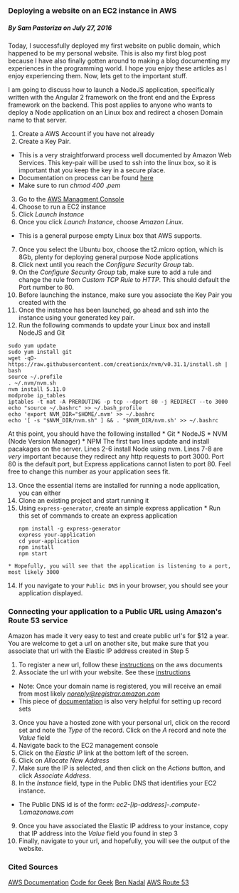 ### Deploying a website on an EC2 instance in AWS
##### By Sam Pastoriza on July 27, 2016

Today, I successfully deployed my first website on public domain, which happened to 
be my personal website. This is also my first blog post because I have also finally gotten around to 
making a blog documenting my experiences in the programming world. I hope you enjoy these articles as 
I enjoy experiencing them. Now, lets get to the important stuff.

I am going to discuss how to launch a NodeJS application, specifically written with the Angular 2 framework on the front end
and the Express framework on the backend. This post applies to anyone who wants to deploy a Node application on an Linux box
and redirect a chosen Domain name to that server.

1. Create a AWS Account if you have not already
2. Create a Key Pair.
  * This is a very straightforward process well documented by Amazon Web Services. This key-pair will be used to ssh into the linux box, so it is important that you keep the key in a secure place.
  * Documentation on process can be found [here](https://docs.aws.amazon.com/AWSEC2/latest/UserGuide/ec2-key-pairs.html)
  * Make sure to run *chmod 400 <your-key>.pem*
3. Go to the [AWS Managment Console](https://console.aws.amazon.com/console/home?region=us-east-1)
4. Choose to run a EC2 instance
5. Click *Launch Instance*
6. Once you click *Launch Instance*, choose *Amazon Linux*.
  * This is a general purpose empty Linux box that AWS supports.
7. Once you select the Ubuntu box, choose the t2.micro option, which is 8Gb, plenty for deploying general purpose Node applications
8. Click next until you reach the *Configure Security Group* tab. 
9. On the *Configure Security Group* tab, make sure to add a rule and change the rule from *Custom TCP Rule* to *HTTP*. This should default the Port number to 80.
10. Before launching the instance, make sure you associate the Key Pair you created with the 
11. Once the instance has been launched, go ahead and ssh into the instance using your generated key pair.
12. Run the following commands to update your Linux box and install NodeJS and Git
  ```
  sudo yum update
  sudo yum install git
  wget -qO- https://raw.githubusercontent.com/creationix/nvm/v0.31.1/install.sh | bash
  source ~/.profile
  . ~/.nvm/nvm.sh
  nvm install 5.11.0
  modprobe ip_tables
  iptables -t nat -A PREROUTING -p tcp --dport 80 -j REDIRECT --to 3000
  echo "source ~/.bashrc" >> ~/.bash_profile
  echo 'export NVM_DIR="$HOME/.nvm' >> ~/.bashrc
  echo '[ -s "$NVM_DIR/nvm.sh" ] && . "$NVM_DIR/nvm.sh' >> ~/.bashrc
  ```
  At this point, you should have the following installed
    * Git
    * NodeJS
    * NVM (Node Version Manager)
    * NPM
  The first two lines update and install pacakages on the server. Lines 2-6 install Node using nvm. Lines 7-8 are *very* important because they redirect
  any http requests to port 3000. Port 80 is the default port, but Express applications cannot listen to port 80. Feel free to change this number as your application
  sees fit. 

13. Once the essential items are installed for running a node application, you can either
  1. Clone an existing project and start running it
  2. Using `express-generator`, create an simple express application
    * Run this set of commands to create an express application
      ```
      npm install -g express-generator
      express your-application
      cd your-application
      npm install
      npm start
      ```
    * Hopefully, you will see that the application is listening to a port, most likely 3000
14. If you navigate to your `Public DNS` in your browser, you should see your application displayed.

### Connecting your application to a Public URL using Amazon's Route 53 service
Amazon has made it very easy to test and create public url's for $12 a year. You are welcome to get a url on another site, but make sure that you associate that url
with the Elastic IP address created in Step 5

1. To register a new url, follow these [instructions](https://docs.aws.amazon.com/Route53/latest/DeveloperGuide/domain-register.html) on the aws documents
2. Associate the url with your website. See these [instructions](https://docs.aws.amazon.com/Route53/latest/DeveloperGuide/rrsets-working-with.html)
  * Note: Once your domain name is registered, you will receive an email from most likely *noreply@registrar.amazon.com*
  * This piece of [documentation](https://docs.aws.amazon.com/gettingstarted/latest/swh/getting-started-configure-route53.html) is also very helpful for setting up record sets
3. Once you have a hosted zone with your personal url, click on the record set and note the *Type* of the record. Click on the *A* record and note the *Value* field
4. Navigate back to the EC2 management console
5. Click on the *Elastic IP* link at the bottom left of the screen.
6. Click on *Allocate New Address*
7. Make sure the IP is selected, and then click on the *Actions* button, and click *Associate Address*.
8. In the *Instance* field, type in the Public DNS that identifies your EC2 instance.
  * The Public DNS id is of the form: *ec2-[ip-address]-.compute-1.amazonaws.com*
9. Once you have associated the Elastic IP address to your instance, copy that IP address into the *Value* field you found in step 3
10. Finally, navigate to your url, and hopefully, you will see the output of the website.

### Cited Sources
[AWS Documentation](https://docs.aws.amazon.com/AWSEC2/latest/UserGuide/EC2_GetStarted.html)
[Code for Geek](https://codeforgeek.com/2015/05/setup-node-development-environment-amazon-ec2/)
[Ben Nadal](http://www.bennadel.com/blog/2321-how-i-got-node-js-running-on-a-linux-micro-instance-using-amazon-ec2.htm)
[AWS Route 53](https://docs.aws.amazon.com/Route53/latest/DeveloperGuide/getting-started.html)